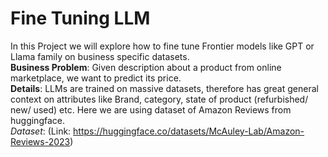# Fine Tuning LLM
In this Project we will explore how to fine tune Frontier models like GPT or Llama family on business specific datasets.  
**Business Problem**: Given description about a product from online marketplace, we want to predict its price.  
**Details**: LLMs are trained on massive datasets, therefore has great general context on attributes like Brand, category, state of product (refurbished/ new/ used) etc. Here we are using dataset of Amazon Reviews from huggingface.  
*Dataset*: (Link: https://huggingface.co/datasets/McAuley-Lab/Amazon-Reviews-2023)

